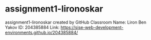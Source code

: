 # assignment1-lironoskar
assignment1-lironoskar created by GitHub Classroom
Name: Liron Ben Yakov
ID: 204385884
Link: https://sise-web-development-environments.github.io/204385884/
